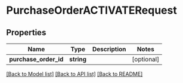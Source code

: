 # PurchaseOrderACTIVATERequest

## Properties
Name | Type | Description | Notes
------------ | ------------- | ------------- | -------------
**purchase_order_id** | **string** |  | [optional] 

[[Back to Model list]](../README.md#documentation-for-models) [[Back to API list]](../README.md#documentation-for-api-endpoints) [[Back to README]](../README.md)


